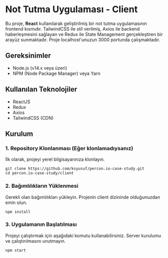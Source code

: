 # Not Tutma Uygulaması - Client

Bu proje, <b>React</b> kullanılarak geliştirilmiş bir not tutma uygulamasının frontend kısmıdır. TailwindCSS ile stil verilmiş, Axios ile backend haberleşmesini sağlayan ve Redux ile State Management gerçekleştiren bir arayüz sunmaktadır. Proje localhost'unuzun 3000 portunda çalışmaktadır.

## Gereksinimler

* Node.js (v14.x veya üzeri)
* NPM (Node Package Manager) veya Yarn

## Kullanılan Teknolojiler
* ReactJS
* Redux
* Axios
* TailwindCSS (CDN)

## Kurulum

### 1. Repository Klonlanması (Eğer klonlamadıysanız)

İlk olarak, projeyi yerel bilgisayarınıza klonlayın.

```conding
git clone https://github.com/ksyusuf/percon.io-case-study.git
cd percon.io-case-study/client
```

### 2. Bağımlılıkların Yüklenmesi

Gerekli olan bağımlılıkları yükleyin. Projenin client dizininde olduğunuzdan emin olun.

```conding
npm install
```

### 3. Uygulamanın Başlatılması
Projeyi çalıştırmak için aşağıdaki komutu kullanabilirsiniz.
Server kurulumu ve çalıştırılmasını unutmayın.

```conding
npm start
```